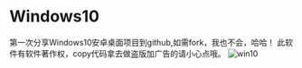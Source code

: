 # Windows10
第一次分享Windows10安卓桌面项目到github,如需fork，我也不会，哈哈！
此软件有软件著作权，copy代码拿去做盗版加广告的请小心点哦。
![win10](https://github.com/xlzhen-940218/Windows10/windows10_android_desktop_software_copyright.jpg "Win10安卓桌面-软件著作权")
